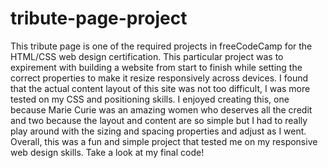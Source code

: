 # tribute-page-project

This tribute page is one of the required projects in freeCodeCamp for the HTML/CSS web design certification. This particular project was to expirement with building a website from start to finish while setting the correct properties to make it resize responsively across devices. I found that the actual content layout of this site was not too difficult, I was more tested on my CSS and positioning skills. I enjoyed creating this, one because Marie Curie was an amazing women who deserves all the credit and two because the layout and content are so simple but I had to really play around with the sizing and spacing properties and adjust as I went. Overall, this was a fun and simple project that tested me on my responsive web design skills. Take a look at my final code! 